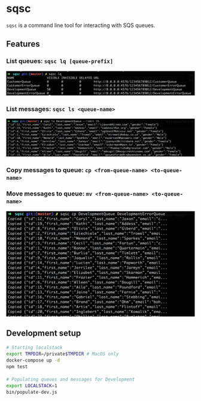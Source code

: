 # sqsc
<!-- [![Build Status](https://travis-ci.org/yongfei25/s3events.svg?branch=master)](https://travis-ci.org/yongfei25/sqsc) -->

`sqsc` is a command line tool for interacting with SQS queues.

## Features
### List queues: `sqsc lq [queue-prefix]`
![list queue](./media/list-queues.png)

### List messages: `sqsc ls <queue-name>`
![list messages](./media/list-messages.png)

### Copy messages to queue: `cp <from-queue-name> <to-queue-name>`
### Move messages to queue: `mv <from-queue-name> <to-queue-name>`
![list messages](./media/copy-messages.png)

## Development setup
```bash
# Starting localstack
export TMPDIR=/private$TMPDIR # MacOS only
docker-compose up -d
npm test

# Populating queues and messages for Development
export LOCALSTACK=1
bin/populate-dev.js
```

